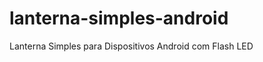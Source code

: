 lanterna-simples-android
========================

Lanterna Simples para Dispositivos Android com Flash LED
